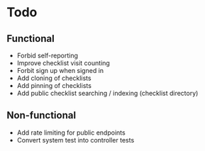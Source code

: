 # Todo

## Functional
- Forbid self-reporting
- Improve checklist visit counting
- Forbit sign up when signed in
- Add cloning of checklists
- Add pinning of checklists
- Add public checklist searching / indexing (checklist directory)

## Non-functional
- Add rate limiting for public endpoints
- Convert system test into controller tests
